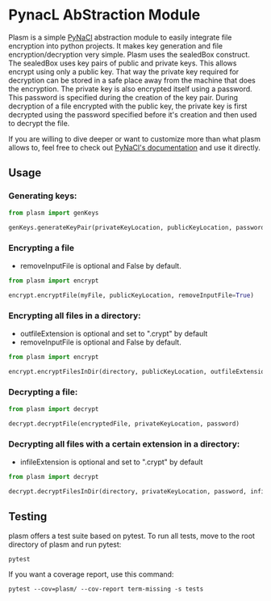 # PynacL AbStraction Module

Plasm is a simple [PyNaCl](https://github.com/pyca/pynacl) abstraction module to easily integrate file encryption into python projects. It makes key generation and file encryption/decryption very simple.
Plasm uses the sealedBox construct. The sealedBox uses key pairs of public and private keys. This allows encrypt using only a public key. That way the private key required for decryption can be stored in a safe place away from the machine that does the encryption. The private key is also encrypted itself using a password. This password is specified during the creation of the key pair. During decryption of a file encrypted with the public key, the private key is first decrypted using the password specified before it's creation and then used to decrypt the file.

If you are willing to dive deeper or want to customize more than what plasm allows to, feel free to check out [PyNaCl's documentation](https://pynacl.readthedocs.io/) and use it directly.

## Usage

### Generating keys:
```python
from plasm import genKeys

genKeys.generateKeyPair(privateKeyLocation, publicKeyLocation, password)
```

### Encrypting a file
* removeInputFile is optional and False by default.

```python
from plasm import encrypt

encrypt.encryptFile(myFile, publicKeyLocation, removeInputFile=True)
```

### Encrypting all files in a directory:
* outfileExtension is optional and set to ".crypt" by default
* removeInputFile is optional and False by default.

```python
from plasm import encrypt

encrypt.encryptFilesInDir(directory, publicKeyLocation, outfileExtension=".crypt", removeInputFile=False):
```

### Decrypting a file:
```python
from plasm import decrypt

decrypt.decryptFile(encryptedFile, privateKeyLocation, password)
```

### Decrypting all files with a certain extension in a directory:
* infileExtension is optional and set to ".crypt" by default

```python
from plasm import decrypt

decrypt.decryptFilesInDir(directory, privateKeyLocation, password, infileExtension=".crypt"):
```

## Testing
plasm offers a test suite based on pytest.
To run all tests, move to the root directory of plasm and run pytest:

```
pytest
```

If you want a coverage report, use this command:

```
pytest --cov=plasm/ --cov-report term-missing -s tests
```
